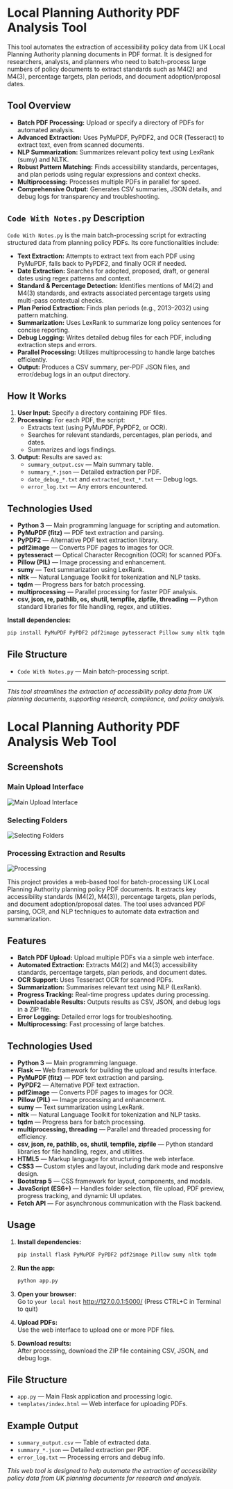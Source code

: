 # Local Planning Authority PDF Analysis Tool

This tool automates the extraction of accessibility policy data from UK Local Planning Authority planning documents in PDF format. It is designed for researchers, analysts, and planners who need to batch-process large numbers of policy documents to extract standards such as M4(2) and M4(3), percentage targets, plan periods, and document adoption/proposal dates.

## Tool Overview

- **Batch PDF Processing:** Upload or specify a directory of PDFs for automated analysis.
- **Advanced Extraction:** Uses PyMuPDF, PyPDF2, and OCR (Tesseract) to extract text, even from scanned documents.
- **NLP Summarization:** Summarizes relevant policy text using LexRank (sumy) and NLTK.
- **Robust Pattern Matching:** Finds accessibility standards, percentages, and plan periods using regular expressions and context checks.
- **Multiprocessing:** Processes multiple PDFs in parallel for speed.
- **Comprehensive Output:** Generates CSV summaries, JSON details, and debug logs for transparency and troubleshooting.

## `Code With Notes.py` Description

`Code With Notes.py` is the main batch-processing script for extracting structured data from planning policy PDFs. Its core functionalities include:

- **Text Extraction:** Attempts to extract text from each PDF using PyMuPDF, falls back to PyPDF2, and finally OCR if needed.
- **Date Extraction:** Searches for adopted, proposed, draft, or general dates using regex patterns and context.
- **Standard & Percentage Detection:** Identifies mentions of M4(2) and M4(3) standards, and extracts associated percentage targets using multi-pass contextual checks.
- **Plan Period Extraction:** Finds plan periods (e.g., 2013–2032) using pattern matching.
- **Summarization:** Uses LexRank to summarize long policy sentences for concise reporting.
- **Debug Logging:** Writes detailed debug files for each PDF, including extraction steps and errors.
- **Parallel Processing:** Utilizes multiprocessing to handle large batches efficiently.
- **Output:** Produces a CSV summary, per-PDF JSON files, and error/debug logs in an output directory.

## How It Works

1. **User Input:** Specify a directory containing PDF files.
2. **Processing:** For each PDF, the script:
   - Extracts text (using PyMuPDF, PyPDF2, or OCR).
   - Searches for relevant standards, percentages, plan periods, and dates.
   - Summarizes and logs findings.
3. **Output:** Results are saved as:
   - `summary_output.csv` — Main summary table.
   - `summary_*.json` — Detailed extraction per PDF.
   - `date_debug_*.txt` and `extracted_text_*.txt` — Debug logs.
   - `error_log.txt` — Any errors encountered.
  
## Technologies Used

- **Python 3** — Main programming language for scripting and automation.
- **PyMuPDF (fitz)** — PDF text extraction and parsing.
- **PyPDF2** — Alternative PDF text extraction library.
- **pdf2image** — Converts PDF pages to images for OCR.
- **pytesseract** — Optical Character Recognition (OCR) for scanned PDFs.
- **Pillow (PIL)** — Image processing and enhancement.
- **sumy** — Text summarization using LexRank.
- **nltk** — Natural Language Toolkit for tokenization and NLP tasks.
- **tqdm** — Progress bars for batch processing.
- **multiprocessing** — Parallel processing for faster PDF analysis.
- **csv, json, re, pathlib, os, shutil, tempfile, zipfile, threading** — Python standard libraries for file handling, regex, and utilities.

**Install dependencies:**

```bash
pip install PyMuPDF PyPDF2 pdf2image pytesseract Pillow sumy nltk tqdm multiprocessing-logging
```

## File Structure

- `Code With Notes.py` — Main batch-processing script.

---

*This tool streamlines the extraction of accessibility policy data from UK planning documents, supporting research, compliance, and policy analysis.*

# Local Planning Authority PDF Analysis Web Tool

## Screenshots

### Main Upload Interface
![Main Upload Interface](Screenshot1.png)

### Selecting Folders
![Selecting Folders](Screenshot2.png)

### Processing Extraction and Results
![Processing](Screenshot3.png)

This project provides a web-based tool for batch-processing UK Local Planning Authority planning policy PDF documents. It extracts key accessibility standards (M4(2), M4(3)), percentage targets, plan periods, and document adoption/proposal dates. The tool uses advanced PDF parsing, OCR, and NLP techniques to automate data extraction and summarization.

## Features

- **Batch PDF Upload:** Upload multiple PDFs via a simple web interface.
- **Automated Extraction:** Extracts M4(2) and M4(3) accessibility standards, percentage targets, plan periods, and document dates.
- **OCR Support:** Uses Tesseract OCR for scanned PDFs.
- **Summarization:** Summarises relevant text using NLP (LexRank).
- **Progress Tracking:** Real-time progress updates during processing.
- **Downloadable Results:** Outputs results as CSV, JSON, and debug logs in a ZIP file.
- **Error Logging:** Detailed error logs for troubleshooting.
- **Multiprocessing:** Fast processing of large batches.

## Technologies Used

- **Python 3** — Main programming language.
- **Flask** — Web framework for building the upload and results interface.
- **PyMuPDF (fitz)** — PDF text extraction and parsing.
- **PyPDF2** — Alternative PDF text extraction.
- **pdf2image** — Converts PDF pages to images for OCR.
- **Pillow (PIL)** — Image processing and enhancement.
- **sumy** — Text summarization using LexRank.
- **nltk** — Natural Language Toolkit for tokenization and NLP tasks.
- **tqdm** — Progress bars for batch processing.
- **multiprocessing, threading** — Parallel and threaded processing for efficiency.
- **csv, json, re, pathlib, os, shutil, tempfile, zipfile** — Python standard libraries for file handling, regex, and utilities.
- **HTML5** — Markup language for structuring the web interface.
- **CSS3** — Custom styles and layout, including dark mode and responsive design.
- **Bootstrap 5** — CSS framework for layout, components, and modals.
- **JavaScript (ES6+)** — Handles folder selection, file upload, PDF preview, progress tracking, and dynamic UI updates.
- **Fetch API** — For asynchronous communication with the Flask backend.

## Usage

1. **Install dependencies:**
   ```bash
   pip install flask PyMuPDF PyPDF2 pdf2image Pillow sumy nltk tqdm
   ```

2. **Run the app:**
   ```bash
   python app.py
   ```

3. **Open your browser:**  
   Go to `your local host` http://127.0.0.1:5000/ (Press CTRL+C in Terminal to quit)

4. **Upload PDFs:**  
   Use the web interface to upload one or more PDF files.

5. **Download results:**  
   After processing, download the ZIP file containing CSV, JSON, and debug logs.


## File Structure

- `app.py` — Main Flask application and processing logic.
- `templates/index.html` — Web interface for uploading PDFs.


## Example Output

- `summary_output.csv` — Table of extracted data.
- `summary_*.json` — Detailed extraction per PDF.
- `error_log.txt` — Processing errors and debug info.

*This web tool is designed to help automate the extraction of accessibility policy data from UK planning documents for research and analysis.*
